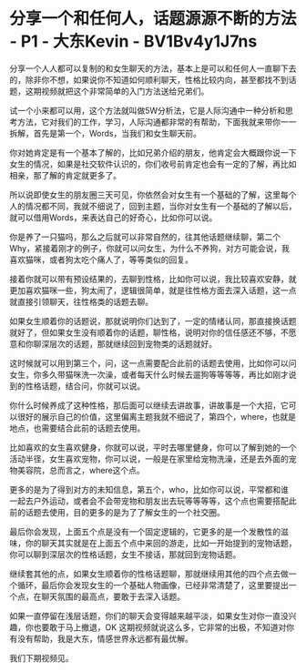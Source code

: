 # 分享一个和任何人，话题源源不断的方法 - P1 - 大东Kevin - BV1Bv4y1J7ns

分享一个人人都可以复制的和女生聊天的方法，基本上是可以和任何人一直聊下去的，除非你不想，如果说你不知道如何顺利聊天，性格比较内向，甚至都找不到话题，这期视频就把这个非常简单的入门方法送给兄弟们。

试一个小来都可以用，这个方法就叫做5W分析法，它是人际沟通中一种分析和思考方法，它对我们的工作，学习，人际沟通都非常的有帮助，下面我就来带你一一拆解，首先是第一个，Words，当我们和女生聊天前。

你对她肯定是有一个基本了解的，比如兄弟介绍的朋友，他肯定会大概跟你说一下女生的情况，如果是社交软件认识的，你们收号前肯定也会有一定的了解，再比如相亲，那了解的肯定就更多了。

所以说即使女生的朋友圈三天可见，你依然会对女生有一个基础的了解，这里每个人的情况都不同，我就不细说了，回到主题，当你对女生有一个基础的了解以后，就可以借用Words，来表达自己的好奇心，比如你可以说。

你是养了一只猫吗，那么之后就可以非常自然的，往其他话题继续聊，第二个Why，紧接着刚才的例子，你就可以问女生，为什么不养狗，对方可能会说，我喜欢猫咪，或者狗太吃个痛人了，等等类似的回复。

接着你就可以带有预设结果的，去聊到性格，比如你可以说，我比较喜欢安静，就更加喜欢猫咪一些，狗太闹了，逻辑很简单，就是往性格方面去深入话题，这一点就直接引领聊天，往性格类的话题去聊。

如果女生顺着你的话题说，那就说明你们达到了，一定的情绪认同，那直接换话题就好了，但如果女生没有顺着你的话题，聊性格，说明对你的信任感还不够，不愿意和你聊深层次的话题，那就继续回到宠物类的话题就好。

这时候就可以用到第三个，问，这一点需要配合此前的话题去使用，比如你可以问女生，你多久带猫咪洗一次澡，或者每天什么时候去遛狗等等等等，再比如刚才说到的性格话题，结合问，你就可以说。

你什么时候养成了这种性格，那后面可以继续去讲故事，讲故事是一个大招，它可以很好的展示自己的价值，这里偏离主题我就不细说了，第四个，where，也就是地点，也需要结合此前的话题去使用。

比如喜欢的女生喜欢健身，你就可以说，平时去哪里健身，你可以了解到她的一个活动半径，女生喜欢宠物，你可以说，一般是在家里给宠物洗澡，还是去外面的宠物美容院，总而言之，where这个点。

更多的是为了得到对方的未知信息，第五个，who，比如你可以说，平常都和谁一起去户外运动，或者会不会带宠物和朋友出去玩等等等等，这个点也需要搭配此前的话题去使用，目的更多的是为了了解女生的一个社交圈。

最后你会发现，上面五个点是没有一个固定逻辑的，它更多的是一个发散性的滋味，你的聊天其实就是在上面五个点中来回的游走，比如一开始提到的宠物话题，你可以聊到深层次的性格话题，女生不接话，那就回到宠物话题。

继续套其他的点，如果女生顺着你的性格话题聊，那就继续用其他的四个点去做一个循环，最后你会发现女生的一个基础人物画像，已经非常清楚了，这里要提出一个点，在聊天氛围的最高点，要敢于去深入话题。

如果一直停留在浅层话题，你们的聊天会变得越来越平淡，如果女生对你一直没兴趣，你也要敢于马上撤退，OK 这期视频就说这么多，它非常的出极，不知道对你有没有帮助，我是大东，情感世界永远都有最优解。

我们下期视频见。